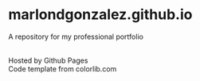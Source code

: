 # marlondgonzalez.github.io


<p>A repository for my professional portfolio</p>
<br>Hosted by Github Pages
<br>Code template from colorlib.com
